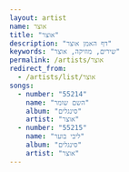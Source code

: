```yaml
---
layout: artist
name: אוצר
title: "אוצר"
description: "דף האמן אוצר"
keywords: "שירים, מוזיקה, אוצר"
permalink: /artists/אוצר
redirect_from:
  - /artists/list/אוצר
songs:
  - number: "55214"
    name: "השם שומר"
    album: "סינגלים"
    artist: "אוצר"
  - number: "55215"
    name: "ליבי בוער"
    album: "סינגלים"
    artist: "אוצר"
---
```

